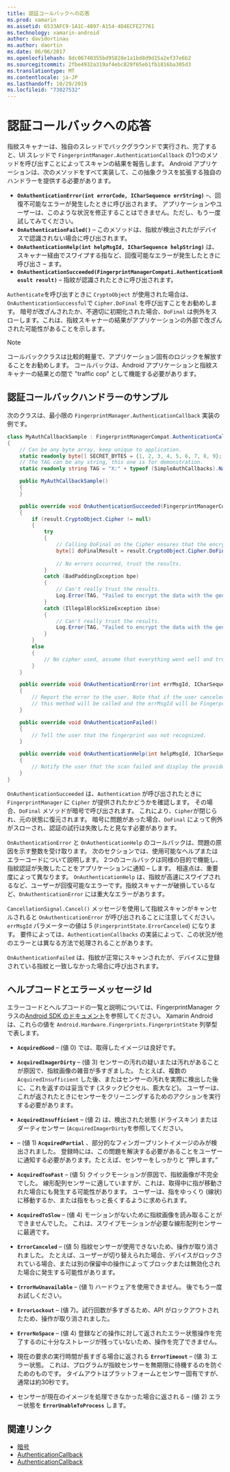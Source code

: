 ```yaml
---
title: 認証コールバックへの応答
ms.prod: xamarin
ms.assetid: 6533AFC9-1A1C-4897-A154-4D4ECFE27761
ms.technology: xamarin-android
author: davidortinau
ms.author: daortin
ms.date: 06/06/2017
ms.openlocfilehash: 8dc06740355bd95828e1a1bd8d9d15a2ef37e6b2
ms.sourcegitcommit: 2fbe4932a319af4ebc829f65eb1fb1816ba305d3
ms.translationtype: MT
ms.contentlocale: ja-JP
ms.lasthandoff: 10/29/2019
ms.locfileid: "73027532"
---
```

# <a name="responding-to-authentication-callbacks"></a>認証コールバックへの応答

指紋スキャナーは、独自のスレッドでバックグラウンドで実行され、完了すると、UI スレッドで `FingerprintManager.AuthenticationCallback` の1つのメソッドを呼び出すことによってスキャンの結果を報告します。 Android アプリケーションは、次のメソッドをすべて実装して、この抽象クラスを拡張する独自のハンドラーを提供する必要があります。

- **`OnAuthenticationError(int errorCode, ICharSequence errString)`** &ndash;、回復不可能なエラーが発生したときに呼び出されます。 アプリケーションやユーザーは、このような状況を修正することはできません。ただし、もう一度試してみてください。
- **`OnAuthenticationFailed()`** &ndash; このメソッドは、指紋が検出されたがデバイスで認識されない場合に呼び出されます。
- **`OnAuthenticationHelp(int helpMsgId, ICharSequence helpString)`** は、スキャナー経由でスワイプする指など、回復可能なエラーが発生したときに呼び出さ &ndash; ます。
- **`OnAuthenticationSucceeded(FingerprintManagerCompati.AuthenticationResult result)`** &ndash; 指紋が認識されたときに呼び出されます。

`Authenticate`を呼び出すときに `CryptoObject` が使用された場合は、`OnAuthenticationSuccessful`で `Cipher.DoFinal` を呼び出すことをお勧めします。
暗号が改ざんされたか、不適切に初期化された場合、`DoFinal` は例外をスローします。これは、指紋スキャナーの結果がアプリケーションの外部で改ざんされた可能性があることを示します。

> [!NOTE]
> コールバッククラスは比較的軽量で、アプリケーション固有のロジックを解放することをお勧めします。 コールバックは、Android アプリケーションと指紋スキャナーの結果との間で "traffic cop" として機能する必要があります。

## <a name="a-sample-authentication-callback-handler"></a>認証コールバックハンドラーのサンプル

次のクラスは、最小限の `FingerprintManager.AuthenticationCallback` 実装の例です。 

```csharp
class MyAuthCallbackSample : FingerprintManagerCompat.AuthenticationCallback
{
    // Can be any byte array, keep unique to application.
    static readonly byte[] SECRET_BYTES = {1, 2, 3, 4, 5, 6, 7, 8, 9};
    // The TAG can be any string, this one is for demonstration.
    static readonly string TAG = "X:" + typeof (SimpleAuthCallbacks).Name;

    public MyAuthCallbackSample()
    {
    }

    public override void OnAuthenticationSucceeded(FingerprintManagerCompat.AuthenticationResult result)
    {
        if (result.CryptoObject.Cipher != null) 
        {
            try
            {
                // Calling DoFinal on the Cipher ensures that the encryption worked.
                byte[] doFinalResult = result.CryptoObject.Cipher.DoFinal(SECRET_BYTES);
    
                // No errors occurred, trust the results.              
            }
            catch (BadPaddingException bpe)
            {
                // Can't really trust the results.
                Log.Error(TAG, "Failed to encrypt the data with the generated key." + bpe);
            }
            catch (IllegalBlockSizeException ibse)
            {
                // Can't really trust the results.
                Log.Error(TAG, "Failed to encrypt the data with the generated key." + ibse);
            }
        }
        else
        {
            // No cipher used, assume that everything went well and trust the results.
        }
    }

    public override void OnAuthenticationError(int errMsgId, ICharSequence errString)
    {
        // Report the error to the user. Note that if the user canceled the scan,
        // this method will be called and the errMsgId will be FingerprintState.ErrorCanceled.
    }

    public override void OnAuthenticationFailed()
    {
        // Tell the user that the fingerprint was not recognized.
    }

    public override void OnAuthenticationHelp(int helpMsgId, ICharSequence helpString)
    {
        // Notify the user that the scan failed and display the provided hint.
    }
}
```

`OnAuthenticationSucceeded` は、`Authentication` が呼び出されたときに `FingerprintManager` に `Cipher` が提供されたかどうかを確認します。 その場合、`DoFinal` メソッドが暗号で呼び出されます。 これにより、`Cipher`が閉じられ、元の状態に復元されます。 暗号に問題があった場合、`DoFinal` によって例外がスローされ、認証の試行は失敗したと見なす必要があります。

`OnAuthenticationError` と `OnAuthenticationHelp` のコールバックは、問題の原因を示す整数を受け取ります。 次のセクションでは、使用可能なヘルプまたはエラーコードについて説明します。 2つのコールバックは同様の目的で機能し、指紋認証が失敗したことをアプリケーションに通知 &ndash; します。 相違点は、重要度によって異なります。 `OnAuthenticationHelp` は、指紋が高速にスワイプされるなど、ユーザーが回復可能なエラーです。指紋スキャナーが破損しているなど、`OnAuthenticationError` には重大なエラーがあります。

`CancellationSignal.Cancel()` メッセージを使用して指紋スキャンがキャンセルされると `OnAuthenticationError` が呼び出されることに注意してください。 `errMsgId` パラメーターの値は 5 (`FingerprintState.ErrorCanceled`) になります。 要件によっては、`AuthenticationCallbacks` の実装によって、この状況が他のエラーとは異なる方法で処理されることがあります。 

`OnAuthenticationFailed` は、指紋が正常にスキャンされたが、デバイスに登録されている指紋と一致しなかった場合に呼び出されます。 

## <a name="help-codes-and-error-message-ids"></a>ヘルプコードとエラーメッセージ Id 

エラーコードとヘルプコードの一覧と説明については、FingerprintManager クラスの[Android SDK のドキュメント](https://developer.android.com/reference/android/hardware/fingerprint/FingerprintManager.html#FINGERPRINT_ACQUIRED_GOOD)を参照してください。 Xamarin Android は、これらの値を `Android.Hardware.Fingerprints.FingerprintState` 列挙型で表します。

- **`AcquiredGood`** &ndash; (値 0) では、取得したイメージは良好です。

- **`AcquiredImagerDirty`** &ndash; (値 3) センサーの汚れの疑いまたは汚れがあることが原因で、指紋画像の雑音が多すぎました。 たとえば、複数の `AcquiredInsufficient` した後、またはセンサーの汚れを実際に検出した後に、これを返すのは妥当です (スタックピクセル、膨大など)。 ユーザーは、これが返されたときにセンサーをクリーニングするためのアクションを実行する必要があります。

- **`AcquiredInsufficient`** &ndash; (値 2) は、検出された状態 (ドライスキン) またはダーティセンサー (`AcquiredImagerDirty`を参照してください。

- &ndash; (値 1) **`AcquiredPartial`** 、部分的なフィンガープリントイメージのみが検出されました。 登録時には、この問題を解決する必要があることをユーザーに通知する必要があります。たとえば、センサーをしっかりと &ldquo;押します。&rdquo;

- **`AcquiredTooFast`** &ndash; (値 5) クイックモーションが原因で、指紋画像が不完全でした。 線形配列センサーに適していますが、これは、取得中に指が移動された場合にも発生する可能性があります。 ユーザーは、指をゆっくり (線状) に移動するか、または指をもっと長くするように求められます。

- **`AcquiredToSlow`** &ndash; (値 4) モーションがないために指紋画像を読み取ることができませんでした。 これは、スワイプモーションが必要な線形配列センサーに最適です。

- **`ErrorCanceled`** &ndash; (値 5) 指紋センサーが使用できないため、操作が取り消されました。 たとえば、ユーザーが切り替えられた場合、デバイスがロックされている場合、または別の保留中の操作によってブロックまたは無効化された場合に発生する可能性があります。

- **`ErrorHwUnavailable`** &ndash; (値 1) ハードウェアを使用できません。 後でもう一度お試しください。

- **`ErrorLockout`** &ndash; (値 7)。試行回数が多すぎるため、API がロックアウトされたため、操作が取り消されました。

- **`ErrorNoSpace`** &ndash; (値 4) 登録などの操作に対して返されたエラー状態操作を完了するのに十分なストレージが残っていないため、操作を完了できません。

- 現在の要求の実行時間が長すぎる場合に返される **`ErrorTimeout`** &ndash; (値 3) エラー状態。 これは、プログラムが指紋センサーを無期限に待機するのを防ぐためのものです。 タイムアウトはプラットフォームとセンサー固有ですが、通常は約30秒です。

- センサーが現在のイメージを処理できなかった場合に返される &ndash; (値 2) エラー状態を **`ErrorUnableToProcess`** します。

## <a name="related-links"></a>関連リンク

- [暗号](https://docs.oracle.com/javase/7/docs/api/javax/crypto/Cipher.html)
- [AuthenticationCallback](https://developer.android.com/reference/android/hardware/fingerprint/FingerprintManager.AuthenticationCallback.html)
- [AuthenticationCallback](https://developer.android.com/reference/android/support/v4/hardware/fingerprint/FingerprintManagerCompat.AuthenticationCallback.html)
